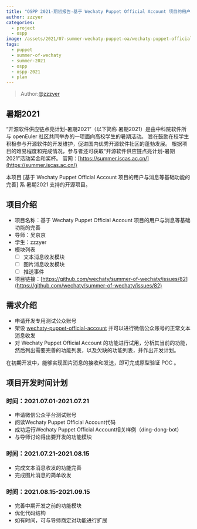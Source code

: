 ```yaml
---
title: "OSPP 2021-期初报告-基于 Wechaty Puppet Official Account 项目的用户与消息等基础功能的完善"
author: zzzyer
categories:
  - project
  - ospp
image: /assets/2021/07-summer-wechaty-puppet-oa/wechaty-puppet-official-account.png
tags:
  - puppet
  - summer-of-wechaty
  - summer-2021
  - ospp
  - ospp-2021
  - plan
---
```


> Author:[@zzzyer](https://github.com/zzzyer)

## 暑期2021

“开源软件供应链点亮计划-暑期2021”（以下简称 暑期2021）是由中科院软件所与 openEuler 社区共同举办的一项面向高校学生的暑期活动。
旨在鼓励在校学生积极参与开源软件的开发维护，促进国内优秀开源软件社区的蓬勃发展。
根据项目的难易程度和完成情况，参与者还可获取“开源软件供应链点亮计划-暑期2021”活动奖金和奖杯。
官网：[https://summer.iscas.ac.cn/](https://summer.iscas.ac.cn/)

本项目 [基于 Wechaty Puppet Official Account 项目的用户与消息等基础功能的完善] 系 暑期2021 支持的开源项目。

## 项目介绍

- 项目名称：基于 Wechaty Puppet Official Account 项目的用户与消息等基础功能的完善
- 导师：吴京京
- 学生：zzzyer
- 模块列表
  - [ ] 文本消息收发模块
  - [ ] 图片消息收发模块
  - [ ] 推送事件 
- 项目链接：[https://github.com/wechaty/summer-of-wechaty/issues/82](https://github.com/wechaty/summer-of-wechaty/issues/82)

## 需求介绍
 - 申请开发专用测试公众账号 
 - 架设 [wechaty-puppet-official-account](https://github.com/wechaty/wechaty-puppet-official-account/) 并可以进行微信公众账号的正常文本消息收发 
 - 对 Wechaty Puppet Official Account 的功能进行试用，分析其当前的功能，然后列出需要完善的功能列表，以及欠缺的功能列表，并作出开发计划。 
 
 在初期开发中，能够实现图片消息的接收和发送，即可完成原型验证 POC 。
## 项目开发时间计划
### 时间：2021.07.01-2021.07.21
- 申请微信公众平台测试账号
- 阅读Wechaty Puppet Official Account代码
- 成功运行Wechaty Puppet Official Account相关样例（ding-dong-bot）
- 与导师讨论得出要开发的功能模块
### 时间：2021.07.21-2021.08.15
- 完成文本消息收发的功能完善
- 完成图片消息的简单收发
### 时间：2021.08.15-2021.09.15
- 完善中期开发之前的功能模块
- 优化代码结构
- 如有时间，可与导师商定对功能进行扩展